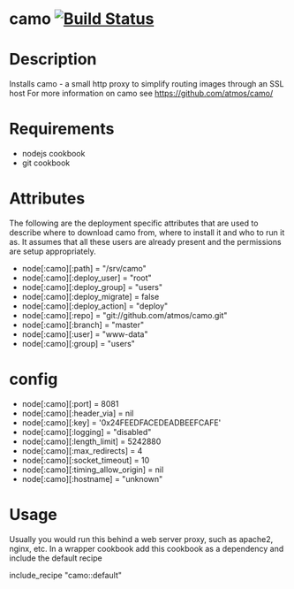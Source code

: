 # camo [![Build Status](https://travis-ci.org/onehealth-cookbooks/camo.png?branch=master)](https://travis-ci.org/onehealth-cookbooks/camo)

Description
===========

Installs camo - a small http proxy to simplify routing images through an SSL host
For more information on camo see https://github.com/atmos/camo/

Requirements
============

* nodejs cookbook
* git cookbook

Attributes
==========

The following are the deployment specific attributes that are used to describe where to download camo from,
where to install it and who to run it as. It assumes that all these users are already present and the permissions
are setup appropriately.

* node[:camo][:path] = "/srv/camo"
* node[:camo][:deploy_user] = "root"
* node[:camo][:deploy_group] = "users"
* node[:camo][:deploy_migrate] = false
* node[:camo][:deploy_action] = "deploy"
* node[:camo][:repo] = "git://github.com/atmos/camo.git"
* node[:camo][:branch] = "master"
* node[:camo][:user] = "www-data"
* node[:camo][:group] = "users"

# config

* node[:camo][:port] = 8081
* node[:camo][:header_via] = nil
* node[:camo][:key] = '0x24FEEDFACEDEADBEEFCAFE'
* node[:camo][:logging] = "disabled"
* node[:camo][:length_limit] = 5242880
* node[:camo][:max_redirects] = 4
* node[:camo][:socket_timeout] = 10
* node[:camo][:timing_allow_origin] = nil
* node[:camo][:hostname] = "unknown"


Usage
=====

Usually you would run this behind a web server proxy, such as apache2, nginx, etc.
In a wrapper cookbook add this cookbook as a dependency and include the default recipe

include_recipe "camo::default"
